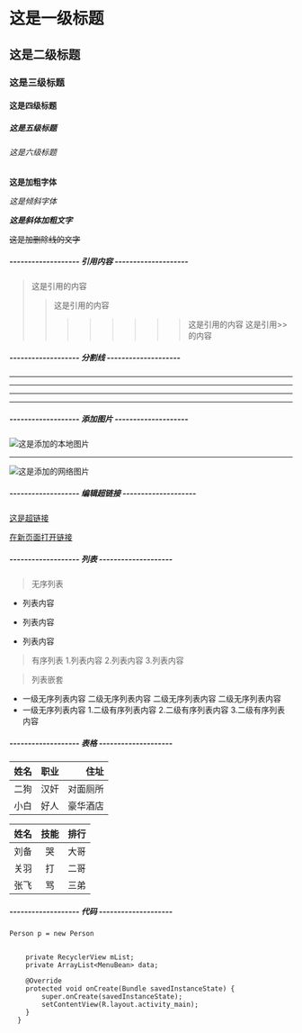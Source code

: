 # 这是一级标题
## 这是二级标题
### 这是三级标题
#### 这是四级标题
##### 这是五级标题
###### 这是六级标题
**这是加粗字体**

*这是倾斜字体*

***这是斜体加粗文字***

~~这是加删除线的文字~~

##### ------------------- 引用内容 --------------------

>这是引用的内容
>>这是引用的内容
>>>>>>>>这是引用的内容
>这是引用>>的内容

##### ------------------- 分割线 --------------------

---
----
***
****************


##### ------------------- 添加图片 --------------------

![这是添加的本地图片](https://i.imgur.com/OcHHBXG.jpg)

---

![这是添加的网络图片](http://img1.xiazaizhijia.com/walls/20150812/mid_29e9fa24bf7f520.jpg)


##### ------------------- 编辑超链接 --------------------

[这是超链接](https://github.com/huangruqi88/AndroidOpenGLDemo "AndroidOpenGL的学习")

<a href="https://github.com/huangruqi88/AndroidOpenGLDemo" target="_blacnk">在新页面打开链接</a>

##### ------------------- 列表 --------------------

>无序列表
- 列表内容
+ 列表内容
* 列表内容

>有序列表
1.列表内容
2.列表内容
3.列表内容

>列表嵌套 
* 一级无序列表内容
    二级无序列表内容   二级无序列表内容   二级无序列表内容
* 一级无序列表内容 1.二级有序列表内容 2.二级有序列表内容 3.二级有序列表内容

##### ------------------- 表格 --------------------

|姓名|职业|住址|
|---|:--:|---:|
二狗|汉奸|对面厕所
小白|好人|豪华酒店

姓名|技能|排行
--|:--:|--:
刘备|哭|大哥
关羽|打|二哥
张飞|骂|三弟
##### ------------------- 代码 --------------------
`Person p = new Person`

```public class MainActivity extends BaseActivity implements View.OnClickListener {

    private RecyclerView mList;
    private ArrayList<MenuBean> data;

    @Override
    protected void onCreate(Bundle savedInstanceState) {
        super.onCreate(savedInstanceState);
        setContentView(R.layout.activity_main);
    }
  }
```




